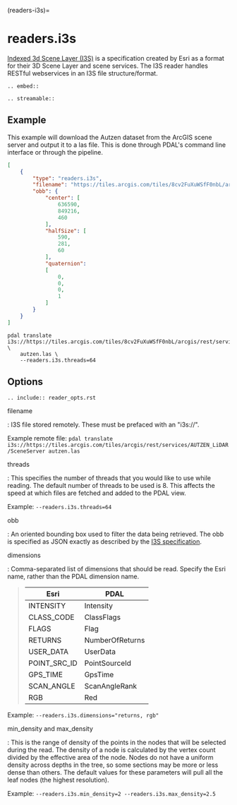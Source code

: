 (readers-i3s)=

# readers.i3s

[Indexed 3d Scene Layer (I3S)] is a specification created by Esri as a format for their
3D Scene Layer and scene services. The I3S reader handles RESTful webservices in an I3S
file structure/format.

```{eval-rst}
.. embed::
```

```{eval-rst}
.. streamable::

```

## Example

This example will download the Autzen dataset from the ArcGIS scene server and output it to a las file. This is done through PDAL's command line interface or through the pipeline.

```json
[
    {
        "type": "readers.i3s",
        "filename": "https://tiles.arcgis.com/tiles/8cv2FuXuWSfF0nbL/arcgis/rest/services/AUTZEN_LiDAR/SceneServer",
        "obb": {
            "center": [
                636590,
                849216,
                460
            ],
            "halfSize": [
                590,
                281,
                60
            ],
            "quaternion":
            [
                0,
                0,
                0,
                1
            ]
        }
    }
]
```

```
pdal translate i3s://https://tiles.arcgis.com/tiles/8cv2FuXuWSfF0nbL/arcgis/rest/services/AUTZEN_LiDAR/SceneServer \
    autzen.las \
    --readers.i3s.threads=64
```

## Options

```{eval-rst}
.. include:: reader_opts.rst
```

filename

: I3S file stored remotely. These must be prefaced with an "i3s://".

  Example remote file: `pdal translate i3s://https://tiles.arcgis.com/tiles/arcgis/rest/services/AUTZEN_LiDAR/SceneServer autzen.las`

threads

: This specifies the number of threads that you would like to use while
  reading. The default number of threads to be used is 8. This affects
  the speed at which files are fetched and added to the PDAL view.

  Example: `--readers.i3s.threads=64`

obb

: An oriented bounding box used to filter the data being retrieved.  The obb
  is specified as JSON exactly as described by the [I3S specification].

dimensions

: Comma-separated list of dimensions that should be read.  Specify the
  Esri name, rather than the PDAL dimension name.

  > | Esri         | PDAL            |
  > | ------------ | --------------- |
  > | INTENSITY    | Intensity       |
  > | CLASS_CODE   | ClassFlags      |
  > | FLAGS        | Flag            |
  > | RETURNS      | NumberOfReturns |
  > | USER_DATA    | UserData        |
  > | POINT_SRC_ID | PointSourceId   |
  > | GPS_TIME     | GpsTime         |
  > | SCAN_ANGLE   | ScanAngleRank   |
  > | RGB          | Red             |

  Example: `--readers.i3s.dimensions="returns, rgb"`

min_density and max_density

: This is the range of density of the points in the nodes that will be selected during the read. The density of a node is calculated by the vertex count divided by the effective area of the node. Nodes do not have a uniform density across depths in the tree, so some sections may be more or less dense than others. The default values for these parameters will pull all the leaf nodes (the highest resolution).

  Example: `--readers.i3s.min_density=2 --readers.i3s.max_density=2.5`

[i3s specification]: https://github.com/Esri/i3s-spec/blob/master/docs/2.0/obb.cmn.md
[indexed 3d scene layer (i3s)]: https://github.com/Esri/i3s-spec/blob/master/format/Indexed%203d%20Scene%20Layer%20Format%20Specification.md

